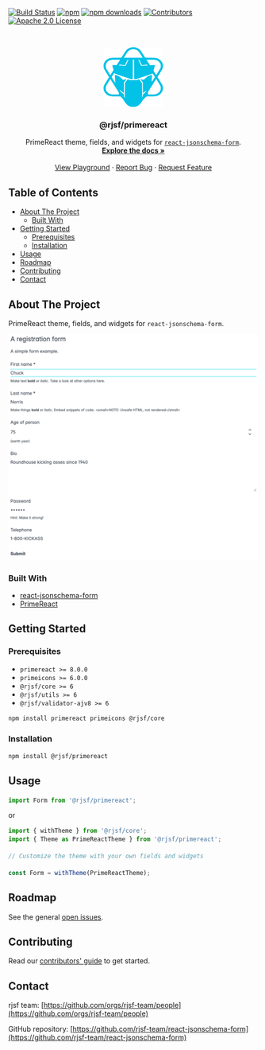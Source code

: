 [![Build Status][build-shield]][build-url]
[![npm][npm-shield]][npm-url]
[![npm downloads][npm-dl-shield]][npm-dl-url]
[![Contributors][contributors-shield]][contributors-url]
[![Apache 2.0 License][license-shield]][license-url]

<br />
<p align="center">
  <a href="https://github.com/rjsf-team/react-jsonschema-form">
    <img src="https://raw.githubusercontent.com/rjsf-team/react-jsonschema-form/main/packages/primereact/logo.png" alt="Logo" width="120" height="120">
  </a>

<h3 align="center">@rjsf/primereact</h3>

  <p align="center">
  PrimeReact theme, fields, and widgets for <a href="https://github.com/rjsf-team/react-jsonschema-form/"><code>react-jsonschema-form</code></a>.
    <br />
    <a href="https://rjsf-team.github.io/react-jsonschema-form/docs/"><strong>Explore the docs »</strong></a>
    <br />
    <br />
    <a href="https://rjsf-team.github.io/react-jsonschema-form/">View Playground</a>
    ·
    <a href="https://github.com/rjsf-team/react-jsonschema-form/issues">Report Bug</a>
    ·
    <a href="https://github.com/rjsf-team/react-jsonschema-form/issues">Request Feature</a>
  </p>
</p>

## Table of Contents

- [About The Project](#about-the-project)
  - [Built With](#built-with)
- [Getting Started](#getting-started)
  - [Prerequisites](#prerequisites)
  - [Installation](#installation)
- [Usage](#usage)
- [Roadmap](#roadmap)
- [Contributing](#contributing)
- [Contact](#contact)

## About The Project

PrimeReact theme, fields, and widgets for `react-jsonschema-form`.

[<img src="./screenshot.png" alt="product-screenshot" width="800" />](https://rjsf-team.github.io/@rjsf/primereact)

### Built With

- [react-jsonschema-form](https://github.com/rjsf-team/react-jsonschema-form/)
- [PrimeReact](https://github.com/primefaces/primereact)

## Getting Started

### Prerequisites

- `primereact >= 8.0.0`
- `primeicons >= 6.0.0`
- `@rjsf/core >= 6`
- `@rjsf/utils >= 6`
- `@rjsf/validator-ajv8 >= 6`

```sh
npm install primereact primeicons @rjsf/core
```

### Installation

```sh
npm install @rjsf/primereact
```

## Usage

```javascript
import Form from '@rjsf/primereact';
```

or

```javascript
import { withTheme } from '@rjsf/core';
import { Theme as PrimeReactTheme } from '@rjsf/primereact';

// Customize the theme with your own fields and widgets

const Form = withTheme(PrimeReactTheme);
```

## Roadmap

See the general [open issues](https://github.com/rjsf-team/react-jsonschema-form/issues).

## Contributing

Read our [contributors' guide](https://rjsf-team.github.io/react-jsonschema-form/docs/contributing/) to get started.

## Contact

rjsf team: [https://github.com/orgs/rjsf-team/people](https://github.com/orgs/rjsf-team/people)

GitHub
repository: [https://github.com/rjsf-team/react-jsonschema-form](https://github.com/rjsf-team/react-jsonschema-form)

[build-shield]: https://github.com/rjsf-team/react-jsonschema-form/workflows/CI/badge.svg

[build-url]: https://github.com/rjsf-team/react-jsonschema-form/actions

[contributors-shield]: https://img.shields.io/github/contributors/rjsf-team/react-jsonschema-form.svg

[contributors-url]: https://github.com/rjsf-team/react-jsonschema-form/graphs/contributors

[license-shield]: https://img.shields.io/badge/license-Apache%202.0-blue.svg?style=flat-square

[license-url]: https://choosealicense.com/licenses/apache-2.0/

[npm-shield]: https://img.shields.io/npm/v/@rjsf/primereact/latest.svg?style=flat-square

[npm-url]: https://www.npmjs.com/package/@rjsf/primereact

[npm-dl-shield]: https://img.shields.io/npm/dm/@rjsf/primereact.svg?style=flat-square

[npm-dl-url]: https://www.npmjs.com/package/@rjsf/primereact
